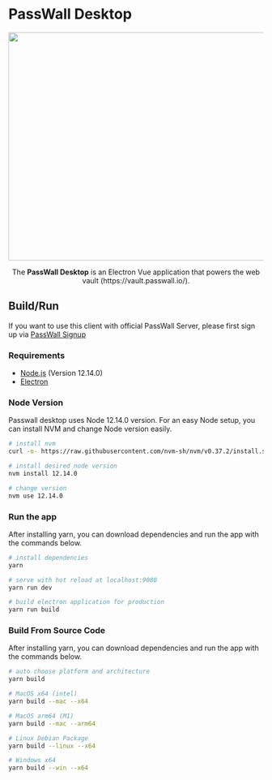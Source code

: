 # PassWall Desktop

<p align="center">
    <img src="https://www.yakuter.com/wp-content/yuklemeler/passwall-cover.png" alt="" width="800" height="450" />
</p>
<p align="center">
    The <strong>PassWall Desktop</strong> is an Electron Vue application that powers the web vault (https://vault.passwall.io/).
</p>

## Build/Run

If you want to use this client with official PassWall Server, please first sign up via [PassWall Signup](https://signup.passwall.io)

### Requirements

- [Node.js](https://nodejs.org) (Version 12.14.0)
- [Electron](https://www.electronjs.org)

### Node Version
Passwall desktop uses Node 12.14.0 version. For an easy Node setup, you can install NVM and change Node version easily.  

``` bash
# install nvm
curl -o- https://raw.githubusercontent.com/nvm-sh/nvm/v0.37.2/install.sh | bash

# install desired node version
nvm install 12.14.0

# change version
nvm use 12.14.0
```

### Run the app
After installing yarn, you can download dependencies and run the app with the commands below.

``` bash
# install dependencies
yarn

# serve with hot reload at localhost:9080
yarn run dev

# build electron application for production
yarn run build
```

### Build From Source Code
After installing yarn, you can download dependencies and run the app with the commands below.

``` bash
# auto choose platform and architecture
yarn build

# MacOS x64 (intel)
yarn build --mac --x64

# MacOS arm64 (M1)
yarn build --mac --arm64

# Linux Debian Package
yarn build --linux --x64 

# Windows x64
yarn build --win --x64
```